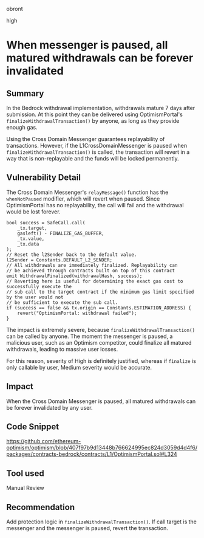 obront

high

# When messenger is paused, all matured withdrawals can be forever invalidated

## Summary

In the Bedrock withdrawal implementation, withdrawals mature 7 days after submission. At this point they can be delivered using OptimismPortal's `finalizeWithdrawalTransaction()` by anyone, as long as they provide enough gas. 

Using the Cross Domain Messenger guarantees replayability of transactions. However, if the L1CrossDomainMessenger is paused when `finalizeWithdrawalTransaction()` is called, the transaction will revert in a way that is non-replayable and the funds will be locked permanently.

## Vulnerability Detail

The Cross Domain Messenger's `relayMessage()` function has the `whenNotPaused` modifier, which will revert when paused. Since OptimismPortal has no replayability, the call will fail and the withdrawal would be lost forever.
```solidity
bool success = SafeCall.call(
    _tx.target,
    gasleft() - FINALIZE_GAS_BUFFER,
    _tx.value,
    _tx.data
);
// Reset the l2Sender back to the default value.
l2Sender = Constants.DEFAULT_L2_SENDER;
// All withdrawals are immediately finalized. Replayability can
// be achieved through contracts built on top of this contract
emit WithdrawalFinalized(withdrawalHash, success);
// Reverting here is useful for determining the exact gas cost to successfully execute the
// sub call to the target contract if the minimum gas limit specified by the user would not
// be sufficient to execute the sub call.
if (success == false && tx.origin == Constants.ESTIMATION_ADDRESS) {
    revert("OptimismPortal: withdrawal failed");
}
```

The impact is extremely severe, because `finalizeWithdrawalTransaction()` can be called by anyone. The moment the messenger is paused, a malicious user, such as an Optimism competitor, could finalize all matured withdrawals, leading to massive user losses.
 
For this reason, severity of High is definitely justified, whereas if `finalize` is only callable by user, Medium severity would be accurate.

## Impact

When the Cross Domain Messenger is paused, all matured withdrawals can be forever invalidated by any user.

## Code Snippet

https://github.com/ethereum-optimism/optimism/blob/407f97b9d13448b766624995ec824d3059d4d4f6/packages/contracts-bedrock/contracts/L1/OptimismPortal.sol#L324

## Tool used

Manual Review

## Recommendation

Add protection logic in `finalizeWithdrawalTransaction()`. If call target is the messenger and the messenger is paused, revert the transaction.